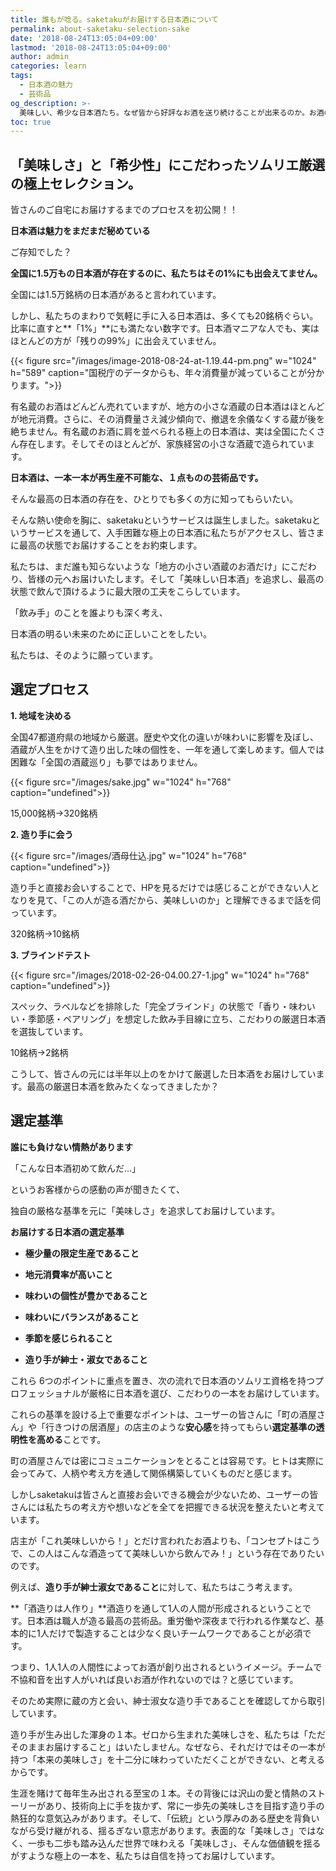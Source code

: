```yaml
---
title: 誰もが唸る。saketakuがお届けする日本酒について
permalink: about-saketaku-selection-sake
date: '2018-08-24T13:05:04+09:00'
lastmod: '2018-08-24T13:05:04+09:00'
author: admin
categories: learn
tags:
  - 日本酒の魅力
  - 芸術品
og_description: >-
  美味しい、希少な日本酒たち。なぜ皆から好評なお酒を送り続けることが出来るのか。お酒の選定プロセスを初公開しました。全国で15,000銘柄ある日本酒のうち、私たちがアクセス出来るのがその1%にも満たないのです。残りの99%に出会うためには相当な時間がかかります。saketakuが代わりに選定することでその役割を徐々に果たしていきます。味わいが美味しいということは当たり前ですが、地域や都道府県、造り手の人となりを相当大切にして運営しています。その理由は「酒造りは人作り」。良い人と付き合うことが当たり前のようで最も大切だと考えています。
toc: true
---
```

## 「美味しさ」と「希少性」にこだわったソムリエ厳選の極上セレクション。

皆さんのご自宅にお届けするまでのプロセスを初公開！！

**日本酒は魅力をまだまだ秘めている**



ご存知でした？

**全国に1.5万もの日本酒が存在するのに、私たちはその1%にも出会えてません。**



全国には1.5万銘柄の日本酒があると言われています。



しかし、私たちのまわりで気軽に手に入る日本酒は、多くても20銘柄ぐらい。比率に直すと**「1%」**にも満たない数字です。日本酒マニアな人でも、実はほとんどの方が「残りの99%」に出会えていません。



{{< figure src="/images/image-2018-08-24-at-1.19.44-pm.png" w="1024" h="589" caption="国税庁のデータからも、年々消費量が減っていることが分かります。">}}

有名蔵のお酒はどんどん売れていますが、地方の小さな酒蔵の日本酒はほとんどが地元消費。さらに、その消費量さえ減少傾向で、撤退を余儀なくする蔵が後を絶ちません。有名蔵のお酒に肩を並べられる極上の日本酒は、実は全国にたくさん存在します。そしてそのほとんどが、家族経営の小さな酒蔵で造られています。



**日本酒は、一本一本が再生産不可能な、１点ものの芸術品です。**



そんな最高の日本酒の存在を、ひとりでも多くの方に知ってもらいたい。



そんな熱い使命を胸に、saketakuというサービスは誕生しました。saketakuというサービスを通して、入手困難な極上の日本酒に私たちがアクセスし、皆さまに最高の状態でお届けすることをお約束します。



私たちは、まだ誰も知らないような「地方の小さい酒蔵のお酒だけ」にこだわり、皆様の元へお届けいたします。そして「美味しい日本酒」を追求し、最高の状態で飲んで頂けるように最大限の工夫をこらしています。



「飲み手」のことを誰よりも深く考え、

日本酒の明るい未来のために正しいことをしたい。



私たちは、そのように願っています。


## 選定プロセス



**1. 地域を決める**



全国47都道府県の地域から厳選。歴史や文化の違いが味わいに影響を及ぼし、酒蔵が人生をかけて造り出した味の個性を、一年を通して楽しめます。個人では困難な「全国の酒蔵巡り」も夢ではありません。

{{< figure src="/images/sake.jpg" w="1024" h="768" caption="undefined">}}

15,000銘柄→320銘柄



**2. 造り手に会う**

{{< figure src="/images/酒母仕込.jpg" w="1024" h="768" caption="undefined">}}

造り手と直接お会いすることで、HPを見るだけでは感じることができない人となりを見て、「この人が造る酒だから、美味しいのか」と理解できるまで話を伺っています。



320銘柄→10銘柄







**3. ブラインドテスト**

{{< figure src="/images/2018-02-26-04.00.27-1.jpg" w="1024" h="768" caption="undefined">}}

スペック、ラベルなどを排除した「完全ブラインド」の状態で「香り・味わいい・季節感・ペアリング」を想定した飲み手目線に立ち、こだわりの厳選日本酒を選抜しています。



10銘柄→2銘柄



こうして、皆さんの元には半年以上のをかけて厳選した日本酒をお届けしています。最高の厳選日本酒を飲みたくなってきましたか？







## 選定基準



**誰にも負けない情熱があります**



「こんな日本酒初めて飲んだ...」

というお客様からの感動の声が聞きたくて、

独自の厳格な基準を元に「美味しさ」を追求してお届けしています。



**お届けする日本酒の選定基準**



- **極少量の限定生産であること**

- **地元消費率が高いこと**

- **味わいの個性が豊かであること**

- **味わいにバランスがあること**

- **季節を感じられること**

- **造り手が紳士・淑女であること**

これら 6つのポイントに重点を置き、次の流れで日本酒のソムリエ資格を持つプロフェッショナルが厳格に日本酒を選び、こだわりの一本をお届けしています。



これらの基準を設ける上で重要なポイントは、ユーザーの皆さんに「町の酒屋さん」や「行きつけの居酒屋」の店主のような**安心感**を持ってもらい**選定基準の透明性を高める**ことです。

町の酒屋さんでは密にコミュニケーションをとることは容易です。ヒトは実際に会ってみて、人柄や考え方を通して関係構築していくものだと感じます。

しかしsaketakuは皆さんと直接お会いできる機会が少ないため、ユーザーの皆さんには私たちの考え方や想いなどを全てを把握できる状況を整えたいと考えています。

店主が「これ美味しいから！」とだけ言われたお酒よりも、「コンセプトはこうで、この人はこんな酒造ってて美味しいから飲んでみ！」という存在でありたいのです。



例えば、**造り手が紳士淑女であること**に対して、私たちはこう考えます。



**「酒造りは人作り」**酒造りを通して1人の人間が形成されるということです。日本酒は職人が造る最高の芸術品。重労働や深夜まで行われる作業など、基本的に1人だけで製造することは少なく良いチームワークであることが必須です。

つまり、1人1人の人間性によってお酒が創り出されるというイメージ。チームで不協和音を出す人がいれば良いお酒が作れないのでは？と感じています。

そのため実際に蔵の方と会い、紳士淑女な造り手であることを確認してから取引しています。





造り手が生み出した渾身の１本。ゼロから生まれた美味しさを、私たちは「ただそのままお届けすること」はいたしません。なぜなら、それだけではその一本が持つ「本来の美味しさ」を十二分に味わっていただくことができない、と考えるからです。



生涯を賭けて毎年生み出される至宝の１本。その背後には沢山の愛と情熱のストーリーがあり、技術向上に手を抜かず、常に一歩先の美味しさを目指す造り手の熱狂的な意気込みがあります。そして、「伝統」という厚みのある歴史を背負いながら受け継がれる、揺るぎない意志があります。表面的な「美味しさ」ではなく、一歩も二歩も踏み込んだ世界で味わえる「美味しさ」、そんな価値観を揺るがすような極上の一本を、私たちは自信を持ってお届けしています。
